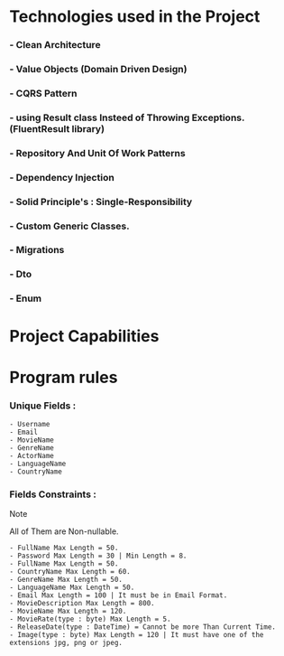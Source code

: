 
# Technologies used in the Project
  ### - Clean Architecture
  ### - Value Objects (Domain Driven Design)
  ### - CQRS Pattern
  ### - using Result class Insteed of Throwing Exceptions.(FluentResult library)
  ### - Repository And Unit Of Work Patterns
  ### - Dependency Injection
  ### - Solid Principle's : Single-Responsibility
  ### - Custom Generic Classes.
  ### - Migrations
  ### - Dto
  ### - Enum


  

# Project Capabilities
  ### 

  # Program rules
  ### Unique Fields :
    - Username
    - Email
    - MovieName
    - GenreName
    - ActorName
    - LanguageName
    - CountryName
    
  ### Fields Constraints :
  
  > [!NOTE]
  > All of Them are Non-nullable.

    - FullName Max Length = 50.
    - Password Max Length = 30 | Min Length = 8.
    - FullName Max Length = 50.
    - CountryName Max Length = 60.
    - GenreName Max Length = 50.
    - LanguageName Max Length = 50.
    - Email Max Length = 100 | It must be in Email Format.
    - MovieDescription Max Length = 800.
    - MovieName Max Length = 120.
    - MovieRate(type : byte) Max Length = 5.
    - ReleaseDate(type : DateTime) = Cannot be more Than Current Time.
    - Image(type : byte) Max Length = 120 | It must have one of the extensions jpg, png or jpeg.

    
    

